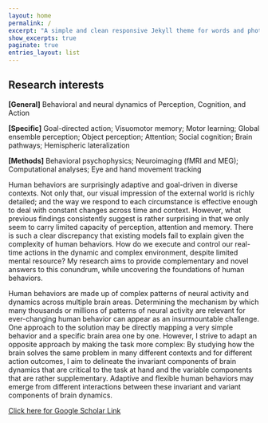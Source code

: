 ```yaml
---
layout: home
permalink: /
excerpt: "A simple and clean responsive Jekyll theme for words and photos."
show_excerpts: true
paginate: true
entries_layout: list
---
```


## Research interests
**[General]** Behavioral and neural dynamics of Perception, Cognition, and Action

**[Specific]** Goal-directed action; Visuomotor memory; Motor learning; Global ensemble perception; Object perception; Attention;
Social cognition; Brain pathways; Hemispheric lateralization

**[Methods]** Behavioral psychophysics; Neuroimaging (fMRI and MEG); Computational analyses; Eye and hand movement tracking                   


Human behaviors are surprisingly adaptive and goal-driven in diverse contexts. Not only that, our visual impression of the external world is richly detailed; and the way we respond to each circumstance is effective enough to deal with constant changes across time and context. However, what previous findings consistently suggest is rather surprising in that we only seem to carry limited capacity of perception, attention and memory. There is such a clear discrepancy that existing models fail to explain given the complexity of human behaviors. How do we execute and control our real-time actions in the dynamic and complex environment, despite limited mental resource? My research aims to provide complementary and novel answers to this conundrum, while uncovering the foundations of human behaviors. 

Human behaviors are made up of complex patterns of neural activity and dynamics across multiple brain areas. Determining the mechanism by which many thousands or millions of patterns of neural activity are relevant for ever-changing human behavior can appear as an insurmountable challenge. One approach to the solution may be directly mapping a very simple behavior and a specific brain area one by one. However, I strive to adapt an opposite approach by making the task more complex: By studying how the brain solves the same problem in many different contexts and for different action outcomes, I aim to delineate the invariant components of brain dynamics that are critical to the task at hand and the variable components that are rather supplementary. Adaptive and flexible human behaviors may emerge from different interactions between these invariant and variant components of brain dynamics.

[Click here for Google Scholar Link](https://scholar.google.com/citations?user=Zq3Z-ioAAAAJ&hl=en)
